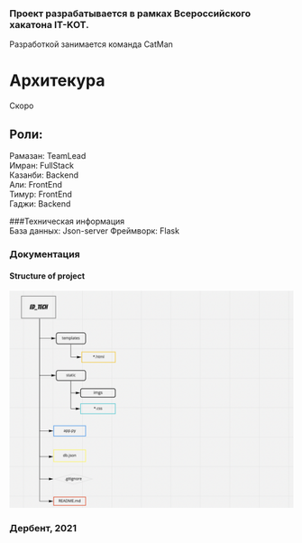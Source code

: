 ### Проект разрабатывается в рамках Всероссийского хакатона IT-KOT.  
Разработкой занимается команда CatMan
# Архитекура
Скоро
 
## Роли:
Рамазан:  TeamLead  
Имран: FullStack  
Казанби: Backend  
Али: FrontEnd  
Тимур: FrontEnd  
Гаджи: Backend  
 
###Техническая информация  
База данных: Json-server
Фреймворк: Flask 

### Документация
#### Structure of project
![Structure](https://github.com/itcatman/ed_tech/blob/main/static/img/project_stucture.png)

### Дербент, 2021
